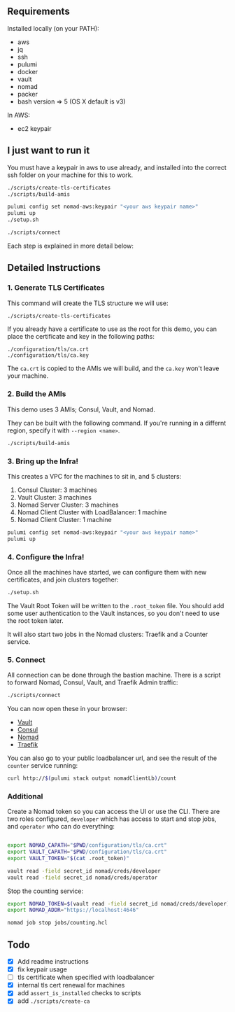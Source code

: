 ## Requirements

Installed locally (on your PATH):

* aws
* jq
* ssh
* pulumi
* docker
* vault
* nomad
* packer
* bash version => 5 (OS X default is v3)

In AWS:

* ec2 keypair

## I just want to run it

You must have a keypair in aws to use already, and installed into the correct ssh folder on your machine for this to work.

```bash
./scripts/create-tls-certificates
./scripts/build-amis

pulumi config set nomad-aws:keypair "<your aws keypair name>"
pulumi up
./setup.sh

./scripts/connect
```

Each step is explained in more detail below:

## Detailed Instructions

### 1. Generate TLS Certificates

This command will create the TLS structure we will use:

```bash
./scripts/create-tls-certificates
```

If you already have a certificate to use as the root for this demo, you can place the certificate and key in the following paths:

```
./configuration/tls/ca.crt
./configuration/tls/ca.key
```

The `ca.crt` is copied to the AMIs we will build, and the `ca.key` won't leave your machine.


### 2. Build the AMIs

This demo uses 3 AMIs; Consul, Vault, and Nomad.

They can be built with the following command.  If you're running in a differnt region, specify it with `--region <name>`.

```bash
./scripts/build-amis
```

### 3. Bring up the Infra!

This creates a VPC for the machines to sit in, and 5 clusters:

1. Consul Cluster: 3 machines
2. Vault Cluster: 3 machines
3. Nomad Server Cluster: 3 machines
4. Nomad Client Cluster with LoadBalancer: 1 machine
5. Nomad Client Cluster: 1 machine

```bash
pulumi config set nomad-aws:keypair "<your aws keypair name>"
pulumi up
```

### 4. Configure the Infra!

Once all the machines have started, we can configure them with new certificates, and join clusters together:

```bash
./setup.sh
```

The Vault Root Token will be written to the `.root_token` file.  You should add some user authentication to the Vault instances, so you don't need to use the root token later.

It will also start two jobs in the Nomad clusters: Traefik and a Counter service.

### 5. Connect

All connection can be done through the bastion machine.  There is a script to forward Nomad, Consul, Vault, and Traefik Admin traffic:

```bash
./scripts/connect
```

You can now open these in your browser:

* [Vault](https://localhost:8200)
* [Consul](http://localhost:8500)
* [Nomad](https://localhost:4646)
* [Traefik](http://localhost:8080)

You can also go to your public loadbalancer url, and see the result of the `counter` service running:

```bash
curl http://$(pulumi stack output nomadClientLb)/count
```

### Additional

Create a Nomad token so you can access the UI or use the CLI.  There are two roles configured, `developer` which has access to start and stop jobs, and `operator` who can do everything:

```bash

export NOMAD_CAPATH="$PWD/configuration/tls/ca.crt"
export VAULT_CAPATH="$PWD/configuration/tls/ca.crt"
export VAULT_TOKEN="$(cat .root_token)"

vault read -field secret_id nomad/creds/developer
vault read -field secret_id nomad/creds/operator
```

Stop the counting service:

```bash
export NOMAD_TOKEN=$(vault read -field secret_id nomad/creds/developer)
export NOMAD_ADDR="https://localhost:4646"

nomad job stop jobs/counting.hcl
```


## Todo

- [x] Add readme instructions
- [x] fix keypair usage
- [ ] tls certificate when specified with loadbalancer
- [x] internal tls cert renewal for machines
- [x] add `assert_is_installed` checks to scripts
- [x] add `./scripts/create-ca`